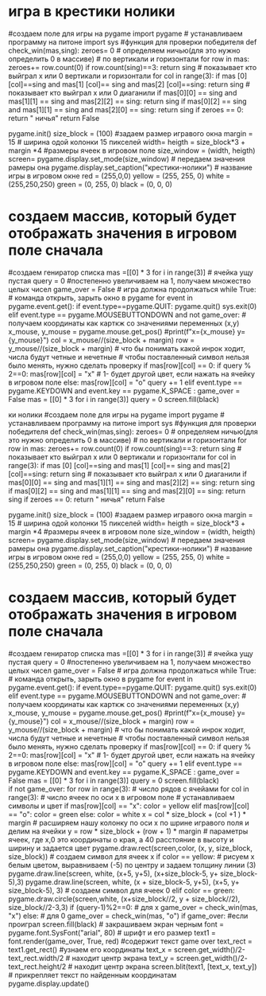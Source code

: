 # игра в крестики нолики
#создаем поле для игры на pygame
import pygame # устанавливаем программу на питоне
import sys
#функция для проверки победителя
def check_win(mas,sing):
    zeroes= 0 # определяем ничью(для это нужно определить 0 в массиве)
    # по вертикали и горизонтали
    for row in mas:
        zeroes+= row.count(0)
        if row.count(sing)==3:
            return sing # показывает кто выйграл х или 0 вертикали и горизонтали
    for col in range(3):
        if mas [0] [col]==sing and mas[1] [col]== sing and mas[2] [col]==sing:
            return sing
    # показывает кто выйграл х или 0 диаганили
        if mas[0][0] == sing and mas[1][1] == sing and mas[2][2] == sing:
            return sing
        if mas[0][2] == sing and mas[1][1] == sing and mas[2][0] == sing:
            return sing
        if zeroes == 0:
            return " ничья"
    return False

pygame.init()
size_block = (100) #задаем размер игравого окна
margin = 15 # ширина одой колонки 15 пикселей
width= heigth = size_block*3 + margin *4 #размеры ячеек в игровом поле
size_window = (width, heigth)
screen= pygame.display.set_mode(size_window) # передаем значения рамеры она
pygame.display.set_caption("крестики-нолики") # название игры в игровом окне
red = (255,0,0)
yellow = (255, 255, 0)
white = (255,250,250)
green = (0, 255, 0)
black = (0, 0, 0)
# создаем массив, который будет отображать значения в игровом поле сначала
#создаем гениратор списка
mas =[[0] * 3 for i in range(3)] # ячейка ущу пустая
query = 0 #постепенно увеличиваем на 1, получаем множество целых чисел
game_over = False # игра должна продолжаться
while True: # команда открыть, зарыть окно в pygame
    for event in pygame.event.get():
        if event.type==pygame.QUIT:
            pygame.quit()
            sys.exit(0)
        elif event.type == pygame.MOUSEBUTTONDOWN and not game_over:
            # получаем координаты как карткж со значениями переменных (х,у)
            x_mouse, y_mouse = pygame.mouse.get_pos()
            #print(f"x={x_mouse} y= {y_mouse}")
            col = x_mouse//(size_block + margin)
            row = y_mouse//(size_block + margin)
            # что бы понимать какой инрок ходит, числа будут четные и нечетные
            # чтобы поставленный символ нельзя было менять, нужно сделать проверку
            if mas[row][col] == 0:
                if query % 2==0:
                    mas[row][col] = "x" # 1- будет другой цвет, если нажать на ячейку в игровом поле
                else:
                    mas[row][col] = "o"
                query += 1
        elif event.type == pygame.KEYDOWN and event.key == pygame.K_SPACE :
                game_over = False
                mas = [[0] * 3 for i in range(3)]
                query = 0
                screen.fill(black)

 ки нолики
#создаем поле для игры на pygame
import pygame # устанавливаем программу на питоне
import sys
#функция для проверки победителя
def check_win(mas,sing):
    zeroes= 0 # определяем ничью(для это нужно определить 0 в массиве)
    # по вертикали и горизонтали
    for row in mas:
        zeroes+= row.count(0)
        if row.count(sing)==3:
            return sing # показывает кто выйграл х или 0 вертикали и горизонтали
    for col in range(3):
        if mas [0] [col]==sing and mas[1] [col]== sing and mas[2] [col]==sing:
            return sing
    # показывает кто выйграл х или 0 диаганили
        if mas[0][0] == sing and mas[1][1] == sing and mas[2][2] == sing:
            return sing
        if mas[0][2] == sing and mas[1][1] == sing and mas[2][0] == sing:
            return sing
        if zeroes == 0:
            return " ничья"
    return False

pygame.init()
size_block = (100) #задаем размер игравого окна
margin = 15 # ширина одой колонки 15 пикселей
width= heigth = size_block*3 + margin *4 #размеры ячеек в игровом поле
size_window = (width, heigth)
screen= pygame.display.set_mode(size_window) # передаем значения рамеры она
pygame.display.set_caption("крестики-нолики") # название игры в игровом окне
red = (255,0,0)
yellow = (255, 255, 0)
white = (255,250,250)
green = (0, 255, 0)
black = (0, 0, 0)
# создаем массив, который будет отображать значения в игровом поле сначала
#создаем гениратор списка
mas =[[0] * 3 for i in range(3)] # ячейка ущу пустая
query = 0 #постепенно увеличиваем на 1, получаем множество целых чисел
game_over = False # игра должна продолжаться
while True: # команда открыть, зарыть окно в pygame
    for event in pygame.event.get():
        if event.type==pygame.QUIT:
            pygame.quit()
            sys.exit(0)
        elif event.type == pygame.MOUSEBUTTONDOWN and not game_over:
            # получаем координаты как карткж со значениями переменных (х,у)
            x_mouse, y_mouse = pygame.mouse.get_pos()
            #print(f"x={x_mouse} y= {y_mouse}")
            col = x_mouse//(size_block + margin)
            row = y_mouse//(size_block + margin)
            # что бы понимать какой инрок ходит, числа будут четные и нечетные
            # чтобы поставленный символ нельзя было менять, нужно сделать проверку
            if mas[row][col] == 0:
                if query % 2==0:
                    mas[row][col] = "x" # 1- будет другой цвет, если нажать на ячейку в игровом поле
                else:
                    mas[row][col] = "o"
                query += 1
        elif event.type == pygame.KEYDOWN and event.key == pygame.K_SPACE :
                game_over = False
                mas = [[0] * 3 for i in range(3)]
                query = 0
                screen.fill(black)  
	 if not game_over:
        for row in range(3):  # число рядов с ячейами
            for col in range(3): # число ячеек по оси х в игровом поле
        # устанавливаем символы и цвет
                if mas[row][col] == "x":
                    color = yellow
                elif mas[row][col] == "o":
                    color = green
                else:
                    color = white
                x = col * size_block + (col +1 ) * margin # расширяем нашу колонку по оси х по шрине игравого поля и делим на ячейки
                y = row * size_block + (row + 1) * margin
        # параметры ячеек, где х,0 это координаты о края, а 40 расстояние в высоту и ширину и задается цвет
                pygame.draw.rect(screen,color, (x, y, size_block, size_block))
            # создаем символ для ячеек х
                if color == yellow:
                # рисуем х белым цветом, выравниваем (-5) по центру и задаем толщину линии (3)
                    pygame.draw.line(screen, white, (x+5, y+5), (x+size_block-5, y+ size_block-5),3)
                    pygame.draw.line(screen, white, (x + size_block-5, y+5), (x+5, y+ size_block-5), 3)
            # создаем символ для ячеек 0
                elif color == green:
                    pygame.draw.circle(screen,white, (x+size_block//2, y + size_block//2), size_block//2-3,3)
        if (query-1)%2==0: # для х
            game_over = check_win(mas, "x")
        else: # для 0
            game_over = check_win(mas, "o")
        if game_over: #если проиграл
            screen.fill(black) # закрашиваем экран черным
            font = pygame.font.SysFont("arial", 80) # шрифт и его размер
            text1 = font.render(game_over, True, red) #содержит текст game over
            text_rect = text1.get_rect() #узнаем его координаты
            text_x = screen.get_width()/2-text_rect.width/2 # находит центр экрана
            text_y = screen.get_width()/2- text_rect.height/2 # находит центр экрана
            screen.blit(text1, [text_x, text_y]) # прикрепляет текст по найденным координатам
        pygame.display.update()
